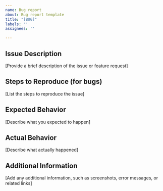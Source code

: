 ```yaml
---
name: Bug report
about: Bug report template
title: "[BUG]"
labels: ''
assignees: ''

---
```


## Issue Description

[Provide a brief description of the issue or feature request]

## Steps to Reproduce (for bugs)

[List the steps to reproduce the issue]

## Expected Behavior

[Describe what you expected to happen]

## Actual Behavior

[Describe what actually happened]

## Additional Information

[Add any additional information, such as screenshots, error messages, or related links]
